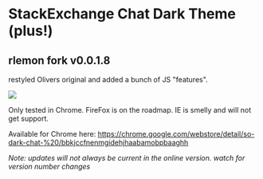 # StackExchange Chat Dark Theme (plus!)

## rlemon fork v0.0.1.8

restyled Olivers original and added a bunch of JS "features".   
  
![](http://i.imgur.com/xxMPtoI.png)

Only tested in Chrome. FireFox is on the roadmap. IE is smelly and will not get support. 

Available for Chrome here: https://chrome.google.com/webstore/detail/so-dark-chat-%20/bbkjccfnenmgidehjhaabamobpbaaghh  

*Note: updates will not always be current in the online version. watch for version number changes*